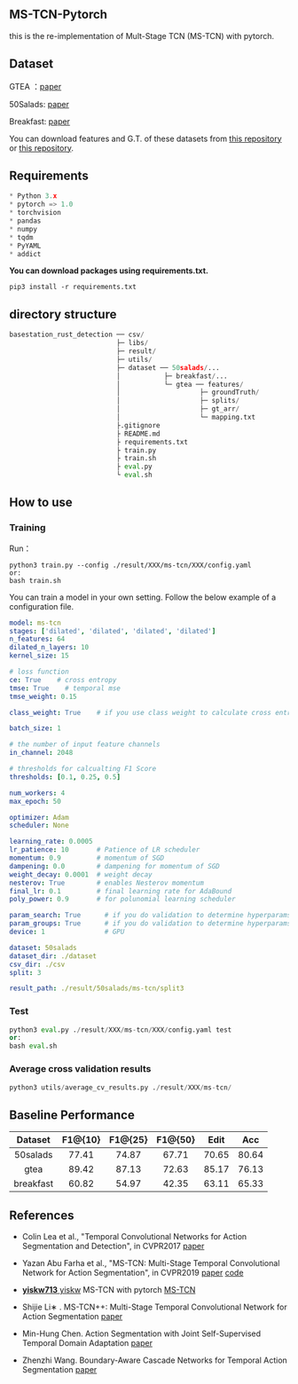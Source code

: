 





## MS-TCN-Pytorch

this is the re-implementation of Mult-Stage TCN (MS-TCN) with pytorch.

## Dataset

GTEA ：[paper](http://amav.gatech.edu/sites/default/files/papers/cvpr2011.Fathi_.Ren_.Rehg_.printed.pdf)

50Salads:  [paper](https://citeseerx.ist.psu.edu/viewdoc/download?doi=10.1.1.371.8684&rep=rep1&type=pdf)

Breakfast:  [paper](https://openaccess.thecvf.com/content_cvpr_2014/papers/Kuehne_The_Language_of_2014_CVPR_paper.pdf)

You can download features and G.T. of these datasets from [this repository](http://pan.dlut.edu.cn/share?id=xgja6ssj99rt) or [this repository](https://github.com/yabufarha/ms-tcn).

## Requirements

~~~python
* Python 3.x
* pytorch => 1.0
* torchvision
* pandas
* numpy
* tqdm
* PyYAML
* addict
~~~

**You can download packages using requirements.txt.**

~~~pip3
pip3 install -r requirements.txt
~~~

## directory structure

~~~python 
basestation_rust_detection ── csv/
                           ├─ libs/
                           ├─ result/
                           ├─ utils/
                           ├─ dataset ── 50salads/...
                           │           ├─ breakfast/...
                           │           └─ gtea ── features/
                           │                    ├─ groundTruth/
                           │                    ├─ splits/
                       	   │                    ├─ gt_arr/
                           │                    └─ mapping.txt
                           ├.gitignore
                           ├ README.md
                           ├ requirements.txt
                           ├ train.py
                           ├ train.sh
                           ├ eval.py
                           └ eval.sh
~~~



## How to use

### Training

Run：

~~~python3
python3 train.py --config ./result/XXX/ms-tcn/XXX/config.yaml
or:
bash train.sh
~~~

You can train a model in your own setting. Follow the below example of a configuration file.

~~~yaml
model: ms-tcn
stages: ['dilated', 'dilated', 'dilated', 'dilated']
n_features: 64
dilated_n_layers: 10
kernel_size: 15

# loss function
ce: True    # cross entropy
tmse: True    # temporal mse
tmse_weight: 0.15

class_weight: True    # if you use class weight to calculate cross entropy or not

batch_size: 1

# the number of input feature channels
in_channel: 2048

# thresholds for calcualting F1 Score
thresholds: [0.1, 0.25, 0.5]

num_workers: 4
max_epoch: 50

optimizer: Adam
scheduler: None

learning_rate: 0.0005
lr_patience: 10       # Patience of LR scheduler
momentum: 0.9         # momentum of SGD
dampening: 0.0        # dampening for momentum of SGD
weight_decay: 0.0001  # weight decay
nesterov: True        # enables Nesterov momentum
final_lr: 0.1         # final learning rate for AdaBound
poly_power: 0.9       # for polunomial learning scheduler

param_search: True		# if you do validation to determine hyperparams
param_groups: True		# if you do validation to determine hyperparams
device: 1				# GPU 

dataset: 50salads
dataset_dir: ./dataset
csv_dir: ./csv
split: 3

result_path: ./result/50salads/ms-tcn/split3
~~~

### Test

~~~python
python3 eval.py ./result/XXX/ms-tcn/XXX/config.yaml test
or:
bash eval.sh
~~~

### Average cross validation results

~~~python
python3 utils/average_cv_results.py ./result/XXX/ms-tcn/
~~~



## Baseline Performance

|  Dataset  | F1@{10} | F1@{25} | F1@{50} | Edit  |  Acc  |
| :-------: | :-----: | :-----: | :-----: | :---: | :---: |
| 50salads  |  77.41  |  74.87  |  67.71  | 70.65 | 80.64 |
|   gtea    |  89.42  |  87.13  |  72.63  | 85.17 | 76.13 |
| breakfast |  60.82  |  54.97  |  42.35  | 63.11 | 65.33 |

## References

- Colin Lea et al., "Temporal Convolutional Networks for Action Segmentation and Detection", in CVPR2017 [paper](http://zpascal.net/cvpr2017/Lea_Temporal_Convolutional_Networks_CVPR_2017_paper.pdf)

- Yazan Abu Farha et al., "MS-TCN: Multi-Stage Temporal Convolutional Network for Action Segmentation", in CVPR2019 [paper](http://openaccess.thecvf.com/content_CVPR_2019/papers/Abu_Farha_MS-TCN_Multi-Stage_Temporal_Convolutional_Network_for_Action_Segmentation_CVPR_2019_paper.pdf) [code](https://github.com/yabufarha/ms-tcn)
- [**yiskw713** yiskw](https://github.com/yiskw713)  MS-TCN with pytorch [MS-TCN](https://github.com/yiskw713/ms-tcn)
- Shijie Li∗ . MS-TCN++: Multi-Stage Temporal Convolutional Network for Action Segmentation  [paper](https://arxiv.org/abs/2006.09220)
- Min-Hung Chen. Action Segmentation with Joint Self-Supervised Temporal Domain Adaptation  [paper](https://openaccess.thecvf.com/content_CVPR_2020/papers/Chen_Action_Segmentation_With_Joint_Self-Supervised_Temporal_Domain_Adaptation_CVPR_2020_paper.pdf)
- Zhenzhi Wang. Boundary-Aware Cascade Networks for Temporal Action Segmentation  [paper](https://www.ecva.net/papers/eccv_2020/papers_ECCV/papers/123700035.pdf)

